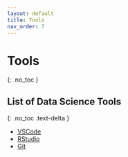 ```yaml
---
layout: default
title: Tools
nav_order: 7
---
```


# Tools
{: .no_toc }



## List of Data Science Tools
{: .no_toc .text-delta }

- [VSCode](https://code.visualstudio.com/)
- [RStudio](https://rstudio.com/)
- [Git](https://git-scm.com/)
